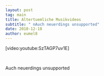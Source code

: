 ```yaml
---
layout: post
tag: main
title: Altertuemliche Musikvideos
subtitle: " nAuch neuerdings unsupported"
date: 2010-12-18
author: eumel8
---
```


<p>[video:youtube:SzTAGP7uv1E]</p>
<p> </p>
<p>Auch neuerdings unsupported</p>
